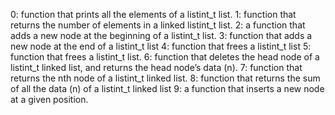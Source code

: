 0: function that prints all the elements of a listint_t list.
1: function that returns the number of elements in a linked listint_t list.
2: a function that adds a new node at the beginning of a listint_t list.
3: function that adds a new node at the end of a listint_t list
4: function that frees a listint_t list
5: function that frees a listint_t list.
6: function that deletes the head node of a listint_t linked list, and returns the head node’s data (n).
7: function that returns the nth node of a listint_t linked list.
8: function that returns the sum of all the data (n) of a listint_t linked list
9: a function that inserts a new node at a given position.
